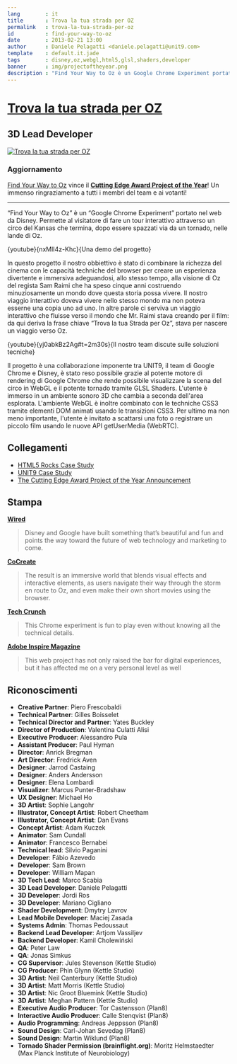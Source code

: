 ```yaml
---
lang        : it
title       : Trova la tua strada per OZ
permalink   : trova-la-tua-strada-per-oz
id          : find-your-way-to-oz
date        : 2013-02-21 13:00
author      : Daniele Pelagatti <daniele.pelagatti@unit9.com>
template    : default.it.jade
tags        : disney,oz,webgl,html5,glsl,shaders,developer
banner      : img/projectoftheyear.png
description : "Find Your Way to Oz è un Google Chrome Experiment portato nel web da Disney."
---
```


# [Trova la tua strada per OZ](http://www.findyourwaytooz.com) #
## 3D Lead Developer ##

[![](#{base}img/fywto_it.jpg "Trova la tua strada per OZ")](http://www.findyourwaytooz.com)

### Aggiornamento ###

[Find Your Way to Oz](http://www.findyourwaytooz.com) vince il [**Cutting Edge
Award Project of the Year**](http://www.thefwa.com/members/poty2013.html)! Un
immenso ringraziamento a tutti i membri del team e ai votanti!

---

“Find Your Way to Oz” è un “Google Chrome Experiment” portato nel web da
Disney. Permette al visitatore di fare un tour interattivo attraverso un circo
del Kansas che termina, dopo essere spazzati via da un tornado, nelle lande di
Oz.

{youtube}{nxMlI4z-Khc}{Una demo del progetto}

In questo progetto il nostro obbiettivo è stato di combinare la richezza del
cinema con le capacità techniche del browser per creare un esperienza
divertente e immersiva adeguandosi, allo stesso tempo, alla visione di Oz del
regista Sam Raimi che ha speso cinque anni costruendo minuziosamente un mondo
dove questa storia possa vivere. Il nostro viaggio interattivo doveva vivere
nello stesso mondo ma non poteva esserne una copia uno ad uno. In altre parole
ci serviva un viaggio interattivo che fluisse verso il mondo che Mr. Raimi
stava creando per il film: da qui deriva la frase chiave “Trova la tua Strada
per Oz”, stava per nascere un viaggio verso Oz.

{youtube}{yj0abkBz2Ag#t=2m30s}{Il nostro team discute sulle soluzioni tecniche}

Il progetto è una collaborazione imponente tra UNIT9, il team di Google Chrome
e Disney, è stato reso possibile grazie al potente motore di rendering di
Google Chrome che rende possibile visualizzare la scena del circo in WebGL e
il potente tornado tramite GLSL Shaders. L'utente è immerso in un ambiente
sonoro 3D che cambia a seconda dell'area esplorata. L'ambiente WebGL è inoltre
combinato con le techniche CSS3 tramite elementi DOM animati usando le
transizioni CSS3. Per ultimo ma non meno importante, l'utente è invitato a
scattarsi una foto o registrare un piccolo film usando le nuove API
getUserMedia (WebRTC).


## Collegamenti ##

  * [HTML5 Rocks Case Study](http://www.html5rocks.com/en/tutorials/casestudies/oz/)
  * [UNIT9 Case Study](http://www.unit9.com/project/find-your-way-to-oz-case-study)
  * [The Cutting Edge Award Project of the Year Announcement](http://www.thefwa.com/members/poty2013.html)

## Stampa ##

**[Wired](http://www.wired.com/gadgetlab/2013/02/disney-google-chrome-find-your-way-to-oz/)**

> Disney and Google have built something that’s beautiful and fun and
points the way toward the future of web technology and marketing to come.

**[CoCreate](http://www.fastcocreate.com/1682389/google-chrome-and-disney-find-a-stormy-path-to-oz)**

> The result is an immersive world that blends visual effects and
interactive elements, as users navigate their way through the storm en route
to Oz, and even make their own short movies using the browser.

**[Tech Crunch](http://techcrunch.com/2013/02/05/google-introduces-find-your-way-to-oz-html5-chrome-experiment-in-collaboration-with-disney-and-unit9/)**

> This Chrome experiment is fun to play even without knowing all the
technical details.

**[Adobe Inspire Magazine](http://www.adobe.com/inspire/2013/06/cutting-edge-award.html/)**

> This web project has not only raised the bar for digital experiences,
but it has affected me on a very personal level as well

## Riconoscimenti ##

 * **Creative Partner**: Piero Frescobaldi 
 *  **Technical Partner**: Gilles Boisselet 
 *  **Technical Director and Partner**: Yates Buckley 
 *  **Director of Production**: Valentina Culatti Alisi 
 *  **Executive Producer**: Alessandro Pula 
 *  **Assistant Producer**: Paul Hyman 
 *  **Director**: Anrick Bregman 
 *  **Art Director**: Fredrick Aven 
 *  **Designer**: Jarrod Castaing 
 *  **Designer**: Anders Andersson 
 *  **Designer**: Elena Lombardi 
 *  **Visualizer**: Marcus Punter-Bradshaw 
 *  **UX Designer**: Michael Ho 
 *  **3D Artist**: Sophie Langohr 
 * **Illustrator, Concept Artist**: Robert Cheetham 
 * **Illustrator, Concept Artist**: Dan Evans 
 * **Concept Artist**: Adam Kuczek 
 * **Animator**: Sam Cundall 
 * **Animator**: Francesco Bernabei 
 * **Technical lead**: Silvio Paganini 
 * **Developer**: Fábio Azevedo 
 * **Developer**: Sam Brown
 * **Developer**: William Mapan 
 * **3D Tech Lead**: Marco Scabia 
 * **3D Lead Developer**: Daniele Pelagatti 
 * **3D Developer**: Jordi Ros 
 * **3D Developer**: Mariano Cigliano 
 * **Shader Development**: Dmytry Lavrov 
 * **Lead Mobile Developer**: Maciej Zasada 
 * **Systems Admin**: Thomas Pedoussaut 
 * **Backend Lead Developer**: Artjom Vassiljev 
 * **Backend Developer**: Kamil Cholewiński 
 * **QA**: Peter Law 
 * **QA**: Jonas Simkus 
 * **CG Supervisor**: Jules Stevenson (Kettle Studio) 
 * **CG Producer**: Phin Glynn (Kettle Studio) 
 * **3D Artist**: Neil Canterbury (Kettle Studio) 
 * **3D Artist**: Matt Morris (Kettle Studio) 
 * **3D Artist**: Nic Groot Bluemink (Kettle Studio) 
 * **3D Artist**: Meghan Pattern (Kettle Studio) 
 * **Executive Audio Producer**: Tor Castensson (Plan8) 
 * **Interactive Audio Producer**: Calle Stenqvist (Plan8) 
 * **Audio Programming**: Andreas Jeppsson (Plan8) 
 * **Sound Design**: Carl-Johan Sevedag (Plan8) 
 * **Sound Design**: Martin Wiklund (Plan8) 
 * **Tornado Shader Permission (brainflight.org)**: Moritz Helmstaedter (Max Planck Institute of Neurobiology)

